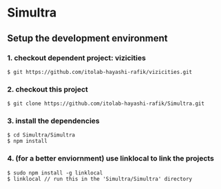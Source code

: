 Simultra
=========

## Setup the development environment

### 1. checkout dependent project: vizicities

```
$ git https://github.com/itolab-hayashi-rafik/vizicities.git
```

### 2. checkout this project

```
$ git clone https://github.com/itolab-hayashi-rafik/Simultra.git
```

### 3. install the dependencies

```
$ cd Simultra/Simultra
$ npm install
```

### 4. (for a better enviornment) use linklocal to link the projects

```
$ sudo npm install -g linklocal
$ linklocal // run this in the 'Simultra/Simultra' directory
```

